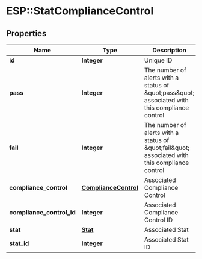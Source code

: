 # ESP::StatComplianceControl

## Properties
Name | Type | Description | Notes
------------ | ------------- | ------------- | -------------
**id** | **Integer** | Unique ID | [optional] 
**pass** | **Integer** | The number of alerts with a status of \&quot;pass\&quot; associated with this compliance control | [optional] 
**fail** | **Integer** | The number of alerts with a status of \&quot;fail\&quot; associated with this compliance control | [optional] 
**compliance_control** | [**ComplianceControl**](ComplianceControl.md) | Associated Compliance Control | [optional] 
**compliance_control_id** | **Integer** | Associated Compliance Control ID | [optional] 
**stat** | [**Stat**](Stat.md) | Associated Stat | [optional] 
**stat_id** | **Integer** | Associated Stat ID | [optional] 


